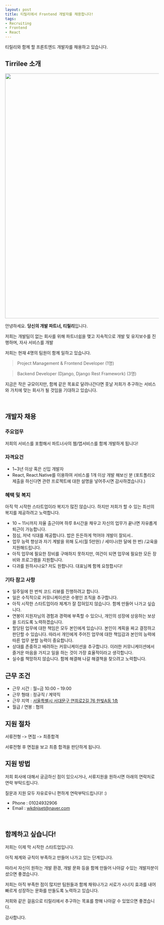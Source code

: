 ```yaml
---
layout: post
title: 티릴리에서 Frontend 개발자를 채용합니다!
tags:
- Recruiting
- Frontend
- React
---
```


티릴리와 함께 할 프론트엔드 개발자를 채용하고 있습니다.

## Tirrilee 소개

<img src='https://github.com/Tirrilee/tirrilee.github.io/blob/master/images/banner.png?raw=true' width='800px'/>

안녕하세요. **당신의 개발 파트너, 티릴리**입니다.

저희는 개발팀이 없는 회사를 위해 파트너쉽을 맺고 지속적으로 개발 및 유지보수를 진행하며, 자사 서비스를 개발

저희는 현재 4명의 팀원이 함께 일하고 있습니다.

> Project Management & Frontend Developer (1명)

> Backend Developer (Django, Django Rest Framework) (3명)

지금은 작은 규모이지만, 함께 같은 목표로 달려나간다면 훗날 저희가 추구하는 서비스와 가치에 맞는 회사가 될 것임을 기대하고 있습니다.


<br/>

## 개발자 채용

### 주요업무

저희의 서비스를 포함해서 파트너사의 웹/앱서비스를 함께 개발하게 됩니다!

### 자격요건

- 1~3년 이상 혹은 신입 개발자
- React, React.Native를 이용하여 서비스를 1개 이상 개발 해보신 분 (포트폴리오 제출을 하신다면 관련 프로젝트에 대한 설명을 넣어주시면 감사하겠습니다.)
 
### 혜택 및 복지

아직 막 시작한 스타트업이라 복지가 많진 않습니다. 하지만 저희가 할 수 있는 최선의 복지를 제공하려고 노력합니다.

- 10 ~ 11시까지 자율 출근이며 하루 8시간을 채우고 자신의 업무가 끝나면 자유롭게 퇴근이 가능합니다.
- 점심, 저녁 식대를 제공합니다. 밥은 든든하게 먹어야 개발이 잘되서..
- 업무 능력 향상과 자기 계발을 위해 도서(월 5만원) / 세미나(한 달에 한 번) /교육을 지원해드립니다.
- 아직 업무에 필요한 장비를 구매하지 못하지만, 여건이 되면 업무에 필요한 모든 장비와 프로그램을 지원합니다.
- 다과를 원하시나요? 저도 원합니다. 대표님께 함께 요청합시다!

### 기타 참고 사항

- 일주일에 한 번씩 코드 리뷰를 진행하려고 합니다. 
- 일은 수직적으로 커뮤니케이션은 수평인 조직을 추구합니다.
- 아직 시작한 스타트업이라 체계가 잘 잡혀있지 않습니다. 함께 만들어 나가고 싶습니다.
- 연봉이 지원자님의 경험과 경력에 부족할 수 있으나, 개인의 성장에 상응하는 보상을 드리도록 노력하겠습니다.
- 할당된 업무에 대한 책임은 모두 본인에게 있습니다. 본인이 계획을 짜고 결정하고 판단할 수 있습니다. 따라서 개인에게 주어진 업무에 대한 책임감과 본인의 능력에 따른 업무 분할 능력이 중요합니다.
- 상대를 존중하고 배려하는 커뮤니케이션을 추구합니다. 이러한 커뮤니케이션에서 즐거운 마음을 가지고 일을 하는 것이 가장 효율적이라고 생각합니다.
- 실수를 책망하지 않습니다. 함께 해결해 나갈 해결책을 찾으려고 노력합니다.

## 근무 조건

- 근무 시간 : 월~금 10:00 – 19:00
- 근무 형태 : 정규직 / 계약직
- 근무 지역 : [서울특별시 서대문구 연희로2길 76 한빛A동 1층](https://map.naver.com/local/siteview.nhn?code=1626002939)
- 월급 / 연봉 : 협의

## 지원 절차

서류전형 -> 면접 -> 최종합격

서류전형 후 면접을 보고 최종 합격을 판단하게 됩니다.

## 지원 방법

저희 회사에 대해서 궁금하신 점이 있으시거나, 서류지원을 원하시면 아래의 연락처로 연락 부탁드립니다.

질문과 지원 모두 자유로우니 편하게 연락부탁드립니다! :)

- Phone : 01024932906
- Email : wkdnjset@naver.com

<br/>

## 함께하고 싶습니다!

저희는 이제 막 시작한 스타트업입니다.

아직 체계와 규칙이 부족하고 만들어 나가고 있는 단계입니다.

따라서 자신이 원하는 개발 환경, 개발 문화 등을 함께 만들어 나아갈 수있는 개발자분이셨으면 좋겠습니다.

저희는 아직 부족한 점이 많지만 팀원들과 함께 채워나가고 서로가 시너지 효과를 내어 빠르게 성장하는 문화를 만들도록 노력하고 있습니다.

저희와 같은 걸음으로 티릴리에서 추구하는 목표를 향해 나아갈 수 있었으면 좋겠습니다.

감사합니다.